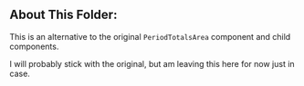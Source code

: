 ## About This Folder:

This is an alternative to the original `PeriodTotalsArea` component and child components.

I will probably stick with the original, but am leaving this here for now just in case.
